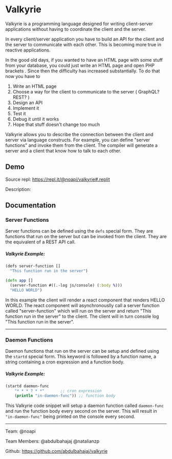 # Valkyrie
Valkyrie is a programming language designed for writing client-server applications without having to coordinate the client and the server.

In every client/server application you have to build an API for the client and the server to communicate with each other. This is becoming more true in reactive applications. 

In the good old days, if you wanted to have an HTML page with some stuff from your database, you could just write an HTML page and open PHP brackets <? and write code to retrieve whatever you want and render it with the HTML page ?>. Since then the difficulty has increased substantially. To do that now you have to 
1. Write an HTML page
2. Choose a way for the client to communicate to the server ( GraphQL? REST? )
3. Design an API 
4. Implement it 
5. Test it
6. Debug it until it works
7. Hope that stuff doesn't change too much

Valkyrie allows you to describe the connection between the client and server via language constructs. For example, you can define "server functions" and invoke them from the client. The compiler will generate a server and a client that know how to talk to each other.

## Demo
Source repl: https://repl.it/@noapi/valkyrie#.replit

Description:

## Documentation
### Server Functions
Server functions can be defined using the ```defs``` special form. They are functions that run on the server but can be invoked from the client. They are the equivalent of a REST API call.

##### Valkyrie Example:
```clojure
(defs server-function []
  "This function run in the server")
 
(defn app []
  (server-function #((.-log js/console) (:body %)))
  "HELLO WORLD")
```

In this example the client will render a react component that renders HELLO WORLD. The react component will asynchronouslly call a server function called "server-function" which will run on the server and return "This function run in the server" to the client. The client will in turn console log "This function run in the server".
___

### Daemon Functions
Daemon functions that run on the server can be setup and defined using the ```startd``` special form. This keyword is followed by a function name, a string containing a cron expression and a function body.

##### Valkyrie Example:
```clojure
(startd daemon-func
    "* * * ? * *"		;; cron expression
    (println "in-daemon-func"))	;; function body
```
This Valkyrie code snippet will setup a daemon function called ```daemon-func``` and run the function body every second on the server. This will result in ```"in-daemon-func"``` being printed on the console every second.
___


Team: @noapi

Team Members: @abdulbahajaj @natalianzp

Github: https://github.com/abdulbahajaj/valkyrie
